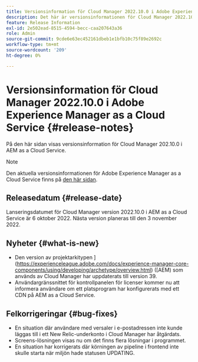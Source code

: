 ```yaml
---
title: Versionsinformation för Cloud Manager 2022.10.0 i Adobe Experience Manager as a Cloud Service
description: Det här är versionsinformationen för Cloud Manager 2022.10.0 i AEM as a Cloud Service.
feature: Release Information
exl-id: 2e502ead-8515-4594-becc-caa207643a36
role: Admin
source-git-commit: 9cde6e63ec452161dbeb1e1bfb10c75f89e2692c
workflow-type: tm+mt
source-wordcount: '209'
ht-degree: 0%

---
```


# Versionsinformation för Cloud Manager 2022.10.0 i Adobe Experience Manager as a Cloud Service {#release-notes}

På den här sidan visas versionsinformation för Cloud Manager 202.10.0 i AEM as a Cloud Service.

>[!NOTE]
>
>Den aktuella versionsinformationen för Adobe Experience Manager as a Cloud Service finns på [den här sidan](/help/release-notes/release-notes-cloud/release-notes-current.md).

## Releasedatum {#release-date}

Lanseringsdatumet för Cloud Manager version 2022.10.0 i AEM as a Cloud Service är 6 oktober 2022. Nästa version planeras till den 3 november 2022.

## Nyheter {#what-is-new}

* Den version av projektarkitypen ](https://experienceleague.adobe.com/docs/experience-manager-core-components/using/developing/archetype/overview.html) ([AEM) som används av Cloud Manager har uppdaterats till version 39.
* Användargränssnittet för kontrollpanelen för licenser kommer nu att informera användare om ett platsprogram har konfigurerats med ett CDN på AEM as a Cloud Service.

## Felkorrigeringar {#bug-fixes}

* En situation där användare med versaler i e-postadressen inte kunde läggas till i ett New Relic-underkonto i Cloud Manager har åtgärdats.
* Screens-lösningen visas nu om det finns flera lösningar i programmet.
* En situation har korrigerats där körningen av pipeline i frontend inte skulle starta när miljön hade statusen UPDATING.
